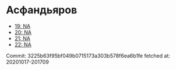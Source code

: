 # Асфандьяров
- [19: NA](19.md)
- [20: NA](20.md)
- [21: NA](21.md)
- [22: NA](22.md)

Commit: 3225b63f95bf049b0715173a303b578f6ea6b1fe
 fetched at: 20201017-201709
